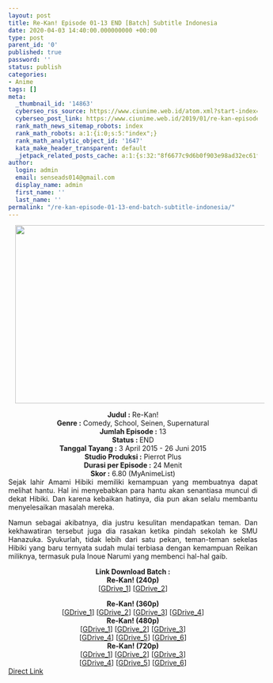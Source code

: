```yaml
---
layout: post
title: Re-Kan! Episode 01-13 END [Batch] Subtitle Indonesia
date: 2020-04-03 14:40:00.000000000 +00:00
type: post
parent_id: '0'
published: true
password: ''
status: publish
categories:
- Anime
tags: []
meta:
  _thumbnail_id: '14863'
  cyberseo_rss_source: https://www.ciunime.web.id/atom.xml?start-index=751&max-results=150
  cyberseo_post_link: https://www.ciunime.web.id/2019/01/re-kan-episode-01-13-end-batch-subtitle.html
  rank_math_news_sitemap_robots: index
  rank_math_robots: a:1:{i:0;s:5:"index";}
  rank_math_analytic_object_id: '1647'
  kata_make_header_transparent: default
  _jetpack_related_posts_cache: a:1:{s:32:"8f6677c9d6b0f903e98ad32ec61f8deb";a:2:{s:7:"expires";i:1645821223;s:7:"payload";a:0:{}}}
author:
  login: admin
  email: senseads014@gmail.com
  display_name: admin
  first_name: ''
  last_name: ''
permalink: "/re-kan-episode-01-13-end-batch-subtitle-indonesia/"
---
```

<div class="separator" style="clear: both; text-align: center;"><a href="https://2.bp.blogspot.com/-X4EgiJIP32s/XDo2Z3mppwI/AAAAAAAAHSc/5W8jMhKOVWYdr5vmb3KkIaU7H9dKloS9gCLcBGAs/s1600/Re-Kan%2521.jpg" imageanchor="1" style="margin-left: 1em; margin-right: 1em;"><img border="0" data-original-height="720" data-original-width="1280" height="360" src="{{ site.baseurl }}/assets/2020/04/Re-Kan%2521.jpg" width="640" /></a></div>
<p>
<div style="text-align: center;"><b>Judul :</b> Re-Kan!</div>
<div style="text-align: center;"><b><b>Genre :</b></b> Comedy, School, Seinen, Supernatural</div>
<div style="text-align: center;"><b>Jumlah Episode :</b> 13<br /><b>Status :&nbsp;</b>END<br /><b>Tanggal Tayang :</b> 3 April 2015 - 26 Juni 2015<br /><b>Studio Produksi :</b> Pierrot Plus<br /><b>Durasi per Episode :</b>&nbsp;24 Menit</div>
<div style="text-align: center;"><b>Skor :</b> 6.80 (MyAnimeList)</div>
<div style="text-align: center;"></div>
<div style="text-align: justify;">Sejak lahir Amami Hibiki memiliki kemampuan yang membuatnya dapat melihat hantu. Hal ini menyebabkan para hantu akan senantiasa muncul di dekat Hibiki. Dan karena kebaikan hatinya, dia pun akan selalu membantu menyelesaikan masalah mereka.</p>
<p>Namun sebagai akibatnya, dia justru kesulitan mendapatkan teman. Dan kekhawatiran tersebut juga dia rasakan ketika pindah sekolah ke SMU Hanazuka. Syukurlah, tidak lebih dari satu pekan, teman-teman sekelas Hibiki yang baru ternyata sudah mulai terbiasa dengan kemampuan Reikan miliknya, termasuk pula Inoue Narumi yang membenci hal-hal gaib.</p></div>
<div style="text-align: justify;"></div>
<div style="text-align: justify;"></div>
<div style="text-align: center;"><b>Link Download Batch :</b></div>
<div style="text-align: center;">
<div style="text-align: center;">
<div style="text-align: center;"><b>Re-Kan! (240p)</b></div>
<div style="text-align: center;">[<a href="https://drive.google.com/uc?id=1Qqu82qNN1D6JANyCdGRQ8ciFpC72728a" target="_blank" rel="noopener">GDrive_1</a>] [<a href="https://drive.google.com/uc?id=1L-noYVhtw59Qenq9N2iFMYCRvaksraU_" target="_blank" rel="noopener">GDrive_2</a>]</p>
</div>
<div style="text-align: center;"><b>Re-Kan! (360p)</b></div>
<div style="text-align: center;">[<a href="https://drive.google.com/uc?id=1hi12siDLaJl06KVZ_ahGiEHcsqoGJ504" target="_blank" rel="noopener">GDrive_1</a>] [<a href="https://drive.google.com/uc?id=1mjuIBRbbmfYXdQ7CS0pX6FQ9YQChHybX" target="_blank" rel="noopener">GDrive_2</a>] [<a href="https://drive.google.com/uc?id=1hHVO93omLpJ57QXrpAyMqi_JqGiZ97Nl" target="_blank" rel="noopener">GDrive_3</a>]&nbsp;[<a href="https://drive.google.com/uc?id=1DqtnH5vkY0lJqISbGqCQhYeKkhRyR5xA" target="_blank" rel="noopener">GDrive_4</a>]</div>
<div style="text-align: center;"></div>
<div style="text-align: center;"><b>Re-Kan! (480p)</b><br />[<a href="https://drive.google.com/uc?id=1K91sQj0PyUNY2_Zd1xHkzFsajvnIG6mP" target="_blank" rel="noopener">GDrive_1</a>] [<a href="https://drive.google.com/uc?id=1nmhvV2D54C-57jzB_tF6jspqbgz9lhBQ" target="_blank" rel="noopener">GDrive_2</a>] [<a href="https://drive.google.com/uc?id=1JqcON2jpRya5wW1kd_xznvWAC8AURha6" target="_blank" rel="noopener">GDrive_3</a>]<br />[<a href="https://drive.google.com/uc?id=1zsjCEu_tOpNg0aVKuL-UPXt-eCSsP-bx" target="_blank" rel="noopener">GDrive_4</a>] [<a href="https://drive.google.com/uc?id=1DeZ8R04h3Qnc-sxI4yzdRvVhfoppc4jU" target="_blank" rel="noopener">GDrive_5</a>] [<a href="https://drive.google.com/uc?id=1FXnYpnX0Di2RKgHuD29Pys_NrH3ZeDah" target="_blank" rel="noopener">GDrive_6</a>]</div>
<div style="text-align: center;"><b>Re-Kan! (720p)</b><br />[<a href="https://drive.google.com/uc?id=1wvFmH4e5F2mSUGJBnhOFBvTnfnnWJvCN" target="_blank" rel="noopener">GDrive_1</a>] [<a href="https://drive.google.com/uc?id=1WzWsq94XH5f6hlyhjcNfDpU8I8QxrfzD" target="_blank" rel="noopener">GDrive_2</a>] [<a href="https://drive.google.com/uc?id=1maoOiC2kVY84Y8JqIk1q1xHfr4HFKfQR" target="_blank" rel="noopener">GDrive_3</a>]<br />[<a href="https://drive.google.com/uc?id=1JrVlliSvzvx7pPBV03_Iqh8x4bKOAc5_" target="_blank" rel="noopener">GDrive_4</a>] [<a href="https://drive.google.com/uc?id=1HKtduiHiZuQ2iHf7ffnbYiSG0TpHGA3R" target="_blank" rel="noopener">GDrive_5</a>] [<a href="https://drive.google.com/uc?id=1RCrzFKZnEl62-U1cRSsDFzbyKwaz5Qs_" target="_blank" rel="noopener">GDrive_6</a>]</div>
</div>
<div style="text-align: center;"></div>
</div>
<link rel="stylesheet" href="https://cdnjs.cloudflare.com/ajax/libs/font-awesome/4.7.0/css/font-awesome.min.css" />
<div class="divbtn"> <a href="https://handymansurrender.com/fihup8buzv?key=94550f7ce39444073321dde3b8782f97" class="btn"><i class="fa fa-download"></i> Direct Link</a> </div>
